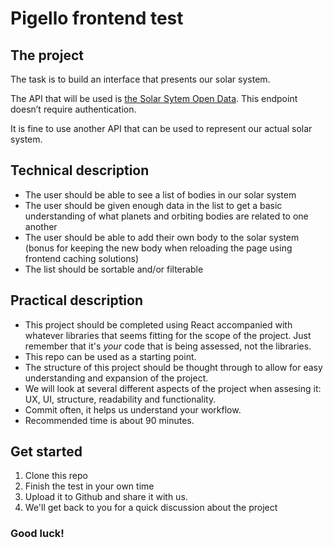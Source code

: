 # Pigello frontend test

## The project

The task is to build an interface that presents our solar system.

The API that will be used is [the Solar Sytem Open Data](https://api.le-systeme-solaire.net/rest/). This endpoint doesn’t require authentication.

It is fine to use another API that can be used to represent our actual solar system.

## Technical description

- The user should be able to see a list of bodies in our solar system
- The user should be given enough data in the list to get a basic understanding of what planets and orbiting bodies are related to one another
- The user should be able to add their own body to the solar system (bonus for keeping the new body when reloading the page using frontend caching solutions)
- The list should be sortable and/or filterable

## Practical description

- This project should be completed using React accompanied with whatever libraries that seems fitting for the scope of the project. Just remember that it's _your_ code that is being assessed, not the libraries.
- This repo can be used as a starting point.
- The structure of this project should be thought through to allow for easy understanding and expansion of the project.
- We will look at several different aspects of the project when assesing it: UX, UI, structure, readability and functionality.
- Commit often, it helps us understand your workflow.
- Recommended time is about 90 minutes.

## Get started

1. Clone this repo
2. Finish the test in your own time
3. Upload it to Github and share it with us.
4. We'll get back to you for a quick discussion about the project

### Good luck!
